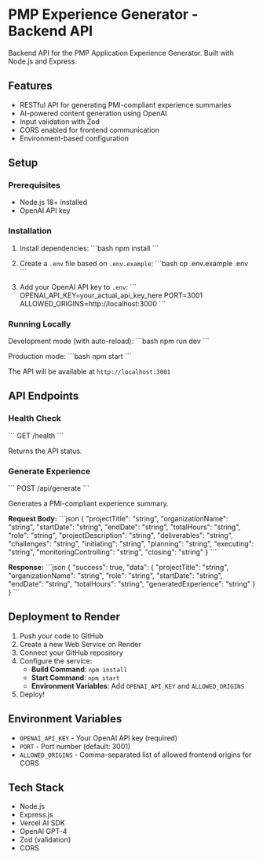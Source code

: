 # PMP Experience Generator - Backend API

Backend API for the PMP Application Experience Generator. Built with Node.js and Express.

## Features

- RESTful API for generating PMI-compliant experience summaries
- AI-powered content generation using OpenAI
- Input validation with Zod
- CORS enabled for frontend communication
- Environment-based configuration

## Setup

### Prerequisites

- Node.js 18+ installed
- OpenAI API key

### Installation

1. Install dependencies:
\`\`\`bash
npm install
\`\`\`

2. Create a `.env` file based on `.env.example`:
\`\`\`bash
cp .env.example .env
\`\`\`

3. Add your OpenAI API key to `.env`:
\`\`\`
OPENAI_API_KEY=your_actual_api_key_here
PORT=3001
ALLOWED_ORIGINS=http://localhost:3000
\`\`\`

### Running Locally

Development mode (with auto-reload):
\`\`\`bash
npm run dev
\`\`\`

Production mode:
\`\`\`bash
npm start
\`\`\`

The API will be available at `http://localhost:3001`

## API Endpoints

### Health Check
\`\`\`
GET /health
\`\`\`

Returns the API status.

### Generate Experience
\`\`\`
POST /api/generate
\`\`\`

Generates a PMI-compliant experience summary.

**Request Body:**
\`\`\`json
{
  "projectTitle": "string",
  "organizationName": "string",
  "startDate": "string",
  "endDate": "string",
  "totalHours": "string",
  "role": "string",
  "projectDescription": "string",
  "deliverables": "string",
  "challenges": "string",
  "initiating": "string",
  "planning": "string",
  "executing": "string",
  "monitoringControlling": "string",
  "closing": "string"
}
\`\`\`

**Response:**
\`\`\`json
{
  "success": true,
  "data": {
    "projectTitle": "string",
    "organizationName": "string",
    "role": "string",
    "startDate": "string",
    "endDate": "string",
    "totalHours": "string",
    "generatedExperience": "string"
  }
}
\`\`\`

## Deployment to Render

1. Push your code to GitHub
2. Create a new Web Service on Render
3. Connect your GitHub repository
4. Configure the service:
   - **Build Command**: `npm install`
   - **Start Command**: `npm start`
   - **Environment Variables**: Add `OPENAI_API_KEY` and `ALLOWED_ORIGINS`
5. Deploy!

## Environment Variables

- `OPENAI_API_KEY` - Your OpenAI API key (required)
- `PORT` - Port number (default: 3001)
- `ALLOWED_ORIGINS` - Comma-separated list of allowed frontend origins for CORS

## Tech Stack

- Node.js
- Express.js
- Vercel AI SDK
- OpenAI GPT-4
- Zod (validation)
- CORS
